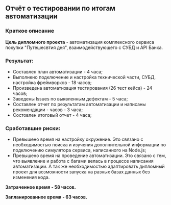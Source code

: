 ## Отчёт о тестировании по итогам автоматизации

### Краткое описание

**Цель дипломного проекта** - автоматизация комплексного сервиса покупки "Путешесвтия дня", взаимодействующего с СУБД и API Банка.

### Результат:

* Составлен план автоматизации - 4 часа;
* Выполнено подключение и настройка технической части, СУБД, настройка фреймворков - 18 часов;
* Произведена автоматизация тестирования (26 тест кейса) - 24 часов;
* Заведены Issues по выявленным дефектам - 5 часа;
* Составлен отчет по результатам автоматизации и написаны рекомендации - часов - 3 часа;
* Состовлен итоговый отчет - 4 часа;

### Сработавшие риски:

* Превышено время на настройку окружение. Это связано с необходимостью поиска и изучения дополнительной информации по подключению симулятора сервиса, написанного на Node.js;
* Превышено время на проведение автоматизации. Это связано с тем, что выявление и работа с багами велась в процессе написания автоматизации. А так же необходимостью адаптировать дипломный проект для возможности запуска на разных базах данных без изменения кода.

**Затраченное время - 58 часов.**

**Запланированное время - 63 часов.**

